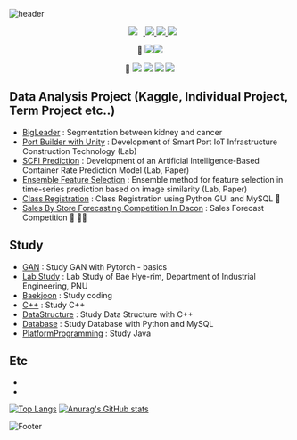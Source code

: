 ![header](https://capsule-render.vercel.app/api?type=waving&color=auto&height=300&section=header&text=Welcome!%20&fontSize=90&animation=fadeIn&fontAlignY=38&desc=LeeYunseol's%20GitHub%20Profile%20!&descAlignY=51&descAlign=62)

<p align='center'>
    <a href="[https://github.com/LeeYunseol/LeeYunseol/blob/main/CV/CV](https://github.com/LeeYunseol/LeeYunseol/blob/main/CV/CV.pdf)">
        <img 
             src="https://img.shields.io/badge/CV-black?&logo=Sketch#F7B500&logoColor=white&link=https://github.com/LeeYunseol/LeeYunseol/blob/main/CV/CV.pdf"
                                   style="height : auto; margin-left : 10px; margin-right : 10px;"/>
    </a>
    <a href='https://github.com/LeeYunseol/My_Paper'>
        <img src='https://img.shields.io/badge/My Paper-yellow?&logo=Paddy-Power#004833&link='/>
    </a>
    <a href='https://blog.naver.com/hyunjea414/'>
        <img
             src='http://img.shields.io/badge/-Blog-black?&logo=Blogger#E20074&link=https://blog.naver.com/hyunjea414/'/>
    </a>
    <a href='mailto:hyunjea414@gmail.com'>
        <img src='https://img.shields.io/badge/Gmail-d14836?&logo=Gmail&logoColor=white&link=mailto:hyunjea414@gmail.com'/>
    </a>

</p>

<p align='center'>
🥇  <img src="https://img.shields.io/badge/Python-3776AB?style={style}&logo=Python&logoColor=white"/><img src="https://img.shields.io/badge/PyTorch-EE4C2C?style={style}&logo=PyTorch&logoColor=white"/></a>   
</p>
<p align='center'>
🥈  <img src="https://img.shields.io/badge/C++-00599C?style={style}&logo=c%2B%2B&logoColor=white"/>
<img src="https://img.shields.io/badge/Flask-00000?style={style}&logo=Flask&logoColor=white"/></a>
<img src="https://img.shields.io/badge/JavaScript-F7DF1E?style={style}&logo=JavaScript&logoColor=white"/></a></a>
<img src="https://img.shields.io/badge/MySQL-4479A1?&logo=MySQL&logoColor=white"/></a>
</p>

## Data Analysis Project (Kaggle, Individual Project, Term Project etc..)
- <a href='https://github.com/LeeYunseol/BigLeaderProject'>BigLeader</a> : Segmentation between kidney and cancer
- <a href='https://github.com/LeeYunseol/PortBuilderWithUnity'>Port Builder with Unity</a> : Development of Smart Port IoT Infrastructure Construction Technology (Lab)
- <a href='https://github.com/LeeYunseol/KMI'>SCFI Prediction</a> : Development of an Artificial Intelligence-Based Container Rate Prediction Model (Lab, Paper)
- <a href='https://github.com/LeeYunseol/KMI/tree/main/%EB%85%BC%EB%AC%B8'>Ensemble Feature Selection</a> : Ensemble method for feature selection in time-series prediction based on image similarity (Lab, Paper)
- <a href='https://github.com/LeeYunseol/DataBase/tree/main/%EB%8D%B0%EC%9D%B4%ED%84%B0%EB%B2%A0%EC%9D%B4%EC%8A%A4(%ED%85%80%ED%94%84%EB%A1%9C%EC%A0%9D%ED%8A%B8)'>Class Registration</a> : Class Registration using Python GUI and MySQL 👨
- <a href='https://github.com/LeeYunseol/Sales_Forecast_Competition'>Sales By Store Forecasting Competition In Dacon</a> : Sales Forecast Competition 🥇 👍🏻
<!-- - <a href='https://github.com/winston1214/Artistic-Sentence'>Artistic Sentence</a> : Casptone Design 🏫 -->

## Study
- <a href='https://github.com/LeeYunseol/GAN'>GAN</a> : Study GAN with Pytorch - basics
- <a href='https://github.com/LeeYunseol/Lab_study'>Lab Study</a> : Lab Study of Bae Hye-rim, Department of Industrial Engineering, PNU
- <a href='https://github.com/LeeYunseol/Baekjoon'>Baekjoon</a> : Study coding
- <a href='https://github.com/LeeYunseol/C-double-plus'>C++</a> : Study C++ 
- <a href='https://github.com/LeeYunseol/DataStructure'>DataStructure</a> : Study Data Structure with C++
- <a href='https://github.com/LeeYunseol/DataBase'>Database</a> : Study Database with Python and MySQL 
- <a href='https://github.com/LeeYunseol/PlatformProgramming'>PlatformProgramming</a> : Study Java


## Etc
-
-
<!--- <a href='https://github.com/winston1214/Useful-Function'>Useful Function</a> : Useful function collection-->
<!--- <a href='https://github.com/winston1214/crawling_code'>crawling_code</a> : Crawling Basic Code-->

[![Top Langs](https://github-readme-stats.vercel.app/api/top-langs/?username=LeeYunseol)](https://github.com/LeeYunseol/github-readme-stats)
[![Anurag's GitHub stats](https://github-readme-stats.vercel.app/api?username=LeeYunseol)](https://github.com/LeeYunseol/github-readme-stats)

![Footer](https://capsule-render.vercel.app/api?type=waving&text=Thank%20You%20&color=auto&height=200&section=footer)
